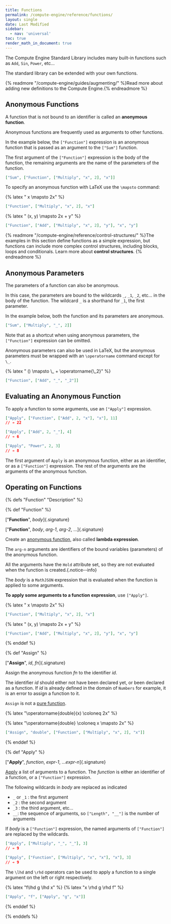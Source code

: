 ```yaml
---
title: Functions
permalink: /compute-engine/reference/functions/
layout: single
date: Last Modified
sidebar:
  - nav: 'universal'
toc: true
render_math_in_document: true
---
```


The Compute Engine Standard Library includes many built-in functions such as
`Add`, `Sin`, `Power`, etc...

The standard library can be extended with your own functions.

{% readmore "/compute-engine/guides/augmenting/" %}Read more about adding new
definitions to the Compute Engine.{% endreadmore %}

## Anonymous Functions

A function that is not bound to an identifier is called an **anonymous
function**.

Anonymous functions are frequently used as arguments to other functions.

In the example below, the `["Function"]` expression is an anonymous function
that is passed as an argument to the `["Sum"]` function.

The first argument of the `["Function"]` expression is the body of the function,
the remaining arguments are the name of the parameters of the function.

```json example
["Sum", ["Function", ["Multiply", "x", 2], "x"]]
```

To specify an anonymous function with LaTeX use the `\mapsto` command:

{% latex " x \\mapsto 2x" %}

```json example
["Function", ["Multiply", "x", 2], "x"]
```

{% latex " (x, y) \\mapsto 2x + y" %}

```json example
["Function", ["Add", ["Multiply", "x", 2], "y"], "x", "y"]
```

{% readmore "/compute-engine/reference/control-structures/" %}The examples in
this section define functions as a simple expression, but functions can include
more complex control structures, including blocks, loops and conditionals. Learn
more about **control structures**. {% endreadmore %}


## Anonymous Parameters

The parameters of a function can also be anonymous. 

In this case, the parameters are bound to the wildcards `_`, `_1`, `_2`, etc... 
in the body of the function. The wildcard `_` is a shorthand for `_1`, the 
first parameter.

In the example below, both the function and its parameters are anonymous.

```json example
["Sum", ["Multiply", "_", 2]]
```

Note that as a shortcut when using anonymous parameters, the `["Function"]`
expression can be omitted.


Anonymous parameters can also be used in LaTeX, but the anonymous parameters
must be wrapped with an `\operatorname` command except for `\_`.

{% latex " () \\mapsto \\_ + \\operatorname{\\_2}" %}

```json example
["Function", ["Add", "_", "_2"]]
```



## Evaluating an Anonymous Function

To apply a function to some arguments, use an `["Apply"]` expression.

```json example
["Apply", ["Function", ["Add", 2, "x"], "x"], 11]
// ➔ 22

["Apply", ["Add", 2, "_"], 4]
// ➔ 6

["Apply", "Power", 2, 3]
// ➔ 8
```

The first argument of `Apply` is an anonymous function, either as an
identifier, or as a `["Function"]` expression. The rest of the arguments are the
arguments of the anonymous function.

## Operating on Functions

{% defs "Function" "Description" %}

{% def "Function" %}

[&quot;**Function**&quot;, _body_]{.signature}

[&quot;**Function**&quot;, _body_, _arg-1_, _arg-2_, ...]{.signature}

Create an
[anonymous function](https://en.wikipedia.org/wiki/Anonymous_function), also
called **lambda expression**.

The `arg-n` arguments are identifiers of the bound variables (parameters) of the
anonymous function.

All the arguments have the `Hold` attribute set, so they are not evaluated when
the function is created.{.notice--info}

The _body_ is a `MathJSON` expression that is evaluated when the function is
applied to some arguments.

**To apply some arguments to a function expression**, use `["Apply"]`.

{% latex " x \\mapsto 2x" %}

```json example
["Function", ["Multiply", "x", 2], "x"]
```

{% latex " (x, y) \\mapsto 2x + y" %}

```json example
["Function", ["Add", ["Multiply", "x", 2], "y"], "x", "y"]
```

{% enddef %}

{% def "Assign" %}

[&quot;**Assign**&quot;, _id_, _fn_]{.signature}

Assign the anonymous function _fn_ to the identifier _id_.

The identifier _id_ should either not have been declared yet, or been declared
as a function. If _id_ is already defined in the domain of `Numbers` for example, it is an
error to assign a function to it.

`Assign` is not a [pure function](/compute-engine/guides/expressions#pure-expressions).

{% latex "\\operatorname{double}(x) \\coloneq 2x" %}

{% latex "\\operatorname{double} \\coloneq x \\mapsto 2x" %}


```json example
["Assign", "double", ["Function", ["Multiply", "x", 2], "x"]]
```

{% enddef %}

{% def "Apply" %}

[&quot;**Apply**&quot;, _function_, _expr-1_, ..._expr-n_]{.signature}

[Apply](https://en.wikipedia.org/wiki/Apply) a list of arguments to a function.
The _function_ is either an identifier of a function, or a `["Function"]`
expression.

The following wildcards in _body_ are replaced as indicated

- `_` or `_1` : the first argument
- `_2` : the second argument
- `_3` : the third argument, etc...
- `__`: the sequence of arguments, so `["Length", "__"]` is the number of
  arguments

If _body_ is a `["Function"]` expression, the named arguments of `["Function"]`
are replaced by the wildcards.

```json example
["Apply", ["Multiply", "_", "_"], 3]
// ➔ 9

["Apply", ["Function", ["Multiply", "x", "x"], "x"], 3]
// ➔ 9
```

The `\lhd` and `\rhd` operators can be used to apply a function to a single
argument on the left or right respectively.

{% latex "f\\lhd g \\lhd x" %}
{% latex "x \\rhd g \\rhd f" %}

```json example
["Apply", "f", ["Apply", "g", "x"]]
```



{% enddef %}

{% enddefs %}
